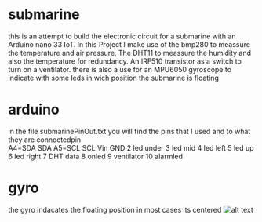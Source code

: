 # submarine
this is an attempt to build the electronic circuit for a submarine with an Arduino nano 33 IoT.
In this Project I make use of the bmp280 to meassure the temperature and air pressure,
The DHT11 to meassure the humidity and also the temperature for redundancy.
An IRF510 transistor as a switch to turn on a ventilator.
there is also a use for an MPU6050 gyroscope to indicate with some leds in wich position the submarine is floating

# arduino
in the file submarinePinOut.txt you will find the pins that I used and to what they are connectedpin	
A4=SDA	SDA
A5=SCL	SCL
Vin	
GND	
2	led under
3	led mid
4	led left
5	led up
6	led right
7	DHT data
8	onled
9	ventilator
10	alarmled

# gyro
the gyro indacates the floating position in most cases its centered
![alt text](https://raw.githubusercontent.com/kiwiton/submarine/blob/master/submarine.jpg)
